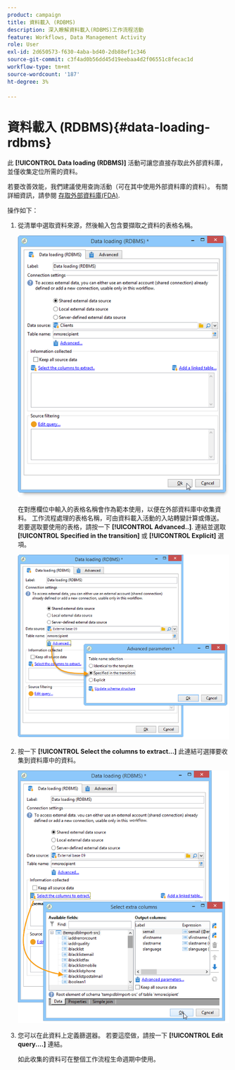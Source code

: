 ```yaml
---
product: campaign
title: 資料載入 (RDBMS)
description: 深入瞭解資料載入(RDBMS)工作流程活動
feature: Workflows, Data Management Activity
role: User
exl-id: 2d650573-f630-4aba-bd40-2db88ef1c346
source-git-commit: c3f4ad0b56dd45d19eebaa4d2f06551c8fecac1d
workflow-type: tm+mt
source-wordcount: '187'
ht-degree: 3%

---
```


# 資料載入 (RDBMS){#data-loading-rdbms}



此 **[!UICONTROL Data loading (RDBMS)]** 活動可讓您直接存取此外部資料庫，並僅收集定位所需的資料。

若要改善效能，我們建議使用查詢活動（可在其中使用外部資料庫的資料）。 有關詳細資訊，請參閱 [存取外部資料庫(FDA)](accessing-an-external-database-fda.md).

操作如下：

1. 從清單中選取資料來源，然後輸入包含要擷取之資料的表格名稱。

   ![](assets/s_advuser_wf_sgbd_sample_1.png)

   在對應欄位中輸入的表格名稱會作為範本使用，以便在外部資料庫中收集資料。 工作流程處理的表格名稱，可由資料載入活動的入站轉變計算或傳送。 若要選取要使用的表格，請按一下 **[!UICONTROL Advanced..]**. 連結並選取 **[!UICONTROL Specified in the transition]** 或 **[!UICONTROL Explicit]** 選項。

   ![](assets/s_advuser_wf_sgbd_sample_5.png)

1. 按一下 **[!UICONTROL Select the columns to extract...]** 此連結可選擇要收集到資料庫中的資料。

   ![](assets/s_advuser_wf_sgbd_sample_2.png)

1. 您可以在此資料上定義篩選器。 若要這麼做，請按一下 **[!UICONTROL Edit query....]** 連結。

   如此收集的資料可在整個工作流程生命週期中使用。

